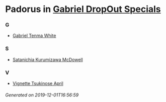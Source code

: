 # Padorus in [Gabriel DropOut Specials](https://myanimelist.net/anime/34855/Gabriel_DropOut_Specials)

### G
* [Gabriel Tenma White](https://github.com/shadow578/Project-Padoru/blob/master/table-of-contents/characters/GabrielTenmaWhite.md)

### S
* [Satanichia Kurumizawa McDowell](https://github.com/shadow578/Project-Padoru/blob/master/table-of-contents/characters/SatanichiaKurumizawaMcDowell.md)

### V
* [Vignette Tsukinose April](https://github.com/shadow578/Project-Padoru/blob/master/table-of-contents/characters/VignetteTsukinoseApril.md)

###### Generated on 2019-12-01T16:56:59
